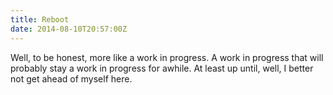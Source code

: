 ```yaml
---
title: Reboot
date: 2014-08-10T20:57:00Z
---
```


Well, to be honest, more like a work in progress. A work in progress that will probably stay a work in progress for awhile. At least up until, well, I better not get ahead of myself here.
